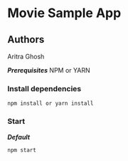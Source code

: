 # Movie Sample App

## Authors
Aritra Ghosh

***Prerequisites***
 NPM or YARN

### Install dependencies

    npm install or yarn install

### Start

***Default***

    npm start

```bash

```
